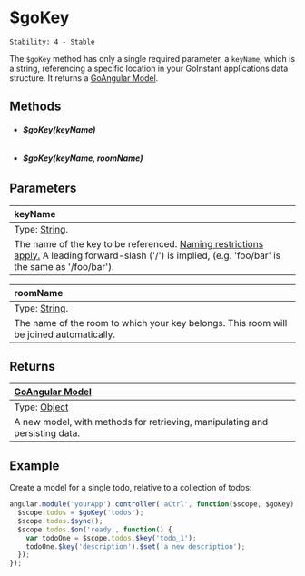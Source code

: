 # $goKey

```
Stability: 4 - Stable
```

The `$goKey` method has only a single required parameter, a `keyName`, which is a string, referencing a specific location
in your GoInstant applications data structure.  It returns a [GoAngular Model](./model/index.md).

## Methods

- ###### **$goKey(keyName)**
- ###### **$goKey(keyName, roomName)**


## Parameters

| keyName |
|:---|
| Type: [String](https://developer.mozilla.org/en-US/docs/Web/JavaScript/Reference/Global_Objects/String). |
| The name of the key to be referenced. [Naming restrictions apply.](../key/index.md#on-key-naming) A leading forward-slash ('/') is implied, (e.g. 'foo/bar' is the same as '/foo/bar'). |

| roomName |
|:---|
| Type: [String](https://developer.mozilla.org/en-US/docs/Web/JavaScript/Reference/Global_Objects/String). |
| The name of the room to which your key belongs. This room will be joined automatically. |

## Returns

| [GoAngular Model](./model/index.md) |
| :--|
| Type: [Object](https://developer.mozilla.org/en-US/docs/Web/JavaScript/Reference/Global_Objects/Object) |
| A new model, with methods for retrieving, manipulating and persisting data. |

## Example

Create a model for a single todo, relative to a collection of todos:

```js
angular.module('yourApp').controller('aCtrl', function($scope, $goKey) {
  $scope.todos = $goKey('todos');
  $scope.todos.$sync();
  $scope.todos.$on('ready', function() {
    var todoOne = $scope.todos.$key('todo_1');
    todoOne.$key('description').$set('a new description');
  });
});
```
